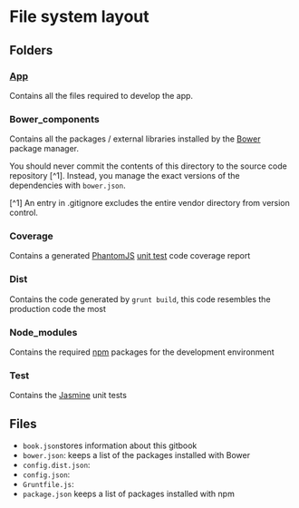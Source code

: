 # File system layout
## Folders
### [App](files_app.md)
 Contains all the files required to develop the app.
### Bower_components
 Contains all the packages / external libraries installed by the [Bower](http://bower.io) package manager.

 You should never commit the contents of this directory to the source code repository [^1]. Instead, you manage the exact versions of the dependencies with `bower.json`.

[^1] An entry in .gitignore excludes the entire vendor directory from version control.

### Coverage
 Contains a generated [PhantomJS](http://phantomjs.org) [unit test](../development/unit_tests.md) code coverage report
 
### Dist
 Contains the code generated by `grunt build`, this code resembles the production code the most
 
### Node_modules
 Contains the required [npm](https://www.npmjs.com) packages for the development environment
 
### Test
 Contains the [Jasmine](http://jasmine.github.io) unit tests
 
## Files
* `book.json`stores information about this gitbook
* `bower.json`: keeps a list of the packages installed with Bower
* `config.dist.json`: 
* `config.json`: 
* `Gruntfile.js`:
* `package.json` keeps a list of packages installed with npm

